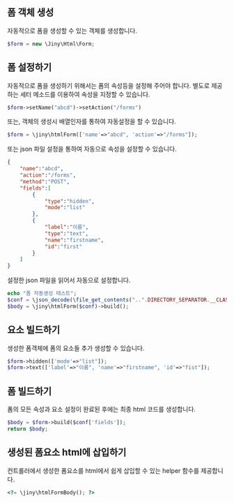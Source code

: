 ## 폼 객체 생성
자동적으로 폼을 생성할 수 있는 객체를 생성합니다.

```php
$form = new \Jiny\Html\Form;
```

## 폼 설정하기
자동적으로 폼을 생성하기 위해서는 폼의 속성등을 설정해 주어야 합니다.
별도로 제공하는 세터 메소드를 이용하여 속성을 지정할 수 있습니다.

```php
$form->setName("abcd")->setAction("/forms")
```

또는, 객체의 생성시 배열인자를 통하여 자동설정을 할 수 있습니다.

```php
$form = \jiny\htmlForm(['name'=>"abcd", 'action'=>"/forms"]);
```

또는 json 파일 설정을 통하여 자동으로 속성을 설정할 수 있습니다.

```json
{
    "name":"abcd",
    "action":"/forms",
    "method":"POST",
    "fields":[
        {
            "type":"hidden",
            "mode":"list"
        },
        {
            "label":"이름",
            "type":"text",
            "name":"firstname",
            "id":"first"
        }
    ]
}
```

설정한 json 파일을 읽어서 자동으로 설정합니다.

```php
echo "폼 자동생성 테스트";
$conf = \json_decode(\file_get_contents("..".DIRECTORY_SEPARATOR.__CLASS__.".json"),true);
$body = \jiny\htmlForm($conf)->build();
```

## 요소 빌드하기
생성한 폼객체에 폼의 요소들 추가 생성할 수 있습니다.

```php
$form->hidden(['mode'=>"list"]);
$form->text(['label'=>"이름", 'name'=>"firstname", 'id'=>"fist"]);
```
     
## 폼 빌드하기
폼의 모든 속성과 요소 설정이 완료된 후에는 최종 html 코드를 생성합니다.

```php
$body = $form->build($conf['fields']);
return $body;
```

## 생성된 폼요소 html에 삽입하기

컨트롤러에서 생성한 폼요소를 html에서 쉽게 삽입할 수 있는 helper 함수를 제공합니다.

```php
<?= \jiny\htmlFormBody(); ?>
```
